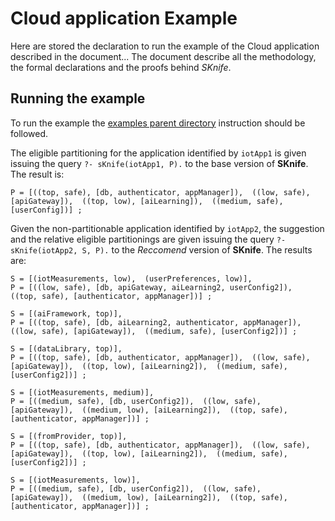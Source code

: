 <p><img align="left" width="100"> <h1>Cloud application Example</h1></p>

Here are stored the declaration to run the example of the Cloud application described in the document...
The document describe all the methodology, the formal declarations and the proofs behind *SKnife*.

## Running the example

To run the example the [examples parent directory](https://github.com/di-unipi-socc/sk/tree/main/examples) instruction should be followed.

The eligible partitioning for the application identified by `iotApp1` is given issuing the query `?- sKnife(iotApp1, P).` to the base version of **SKnife**.
The result is:

    P = [((top, safe), [db, authenticator, appManager]),  ((low, safe), [apiGateway]),  ((top, low), [aiLearning]),  ((medium, safe), [userConfig])] ;

Given the non-partitionable application identified by `iotApp2`, the suggestion and the relative eligible partitionings are given issuing the query `?- sKnife(iotApp2, S, P).` to the *Reccomend* version of **SKnife**.
The results are:

    S = [(iotMeasurements, low),  (userPreferences, low)],
    P = [((low, safe), [db, apiGateway, aiLearning2, userConfig2]),  ((top, safe), [authenticator, appManager])] ;

    S = [(aiFramework, top)],
    P = [((top, safe), [db, aiLearning2, authenticator, appManager]),  ((low, safe), [apiGateway]),  ((medium, safe), [userConfig2])] ;

    S = [(dataLibrary, top)],
    P = [((top, safe), [db, authenticator, appManager]),  ((low, safe), [apiGateway]),  ((top, low), [aiLearning2]),  ((medium, safe), [userConfig2])] ;

    S = [(iotMeasurements, medium)],
    P = [((medium, safe), [db, userConfig2]),  ((low, safe), [apiGateway]),  ((medium, low), [aiLearning2]),  ((top, safe), [authenticator, appManager])] ;

    S = [(fromProvider, top)],
    P = [((top, safe), [db, authenticator, appManager]),  ((low, safe), [apiGateway]),  ((top, low), [aiLearning2]),  ((medium, safe), [userConfig2])] ;

    S = [(iotMeasurements, low)],
    P = [((medium, safe), [db, userConfig2]),  ((low, safe), [apiGateway]),  ((medium, low), [aiLearning2]),  ((top, safe), [authenticator, appManager])] ;